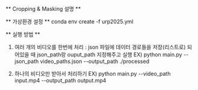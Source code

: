 ** Cropping & Masking 설명 **


** 가상환경 설정 **
conda env create -f urp2025.yml


** 실행 방법 **
1. 여러 개의 비디오를 한번에 처리 : json 파일에 데이터 경로들을 저장(리스트로) 되어있을 때 json_path랑 ouput_path 지정해주고 실행
EX)
python main.py --json_path video_paths.json --output_path ./processed


2. 하나의 비디오만 받아서 처리하기
EX)
python main.py --video_path input.mp4 --output_path output.mp4